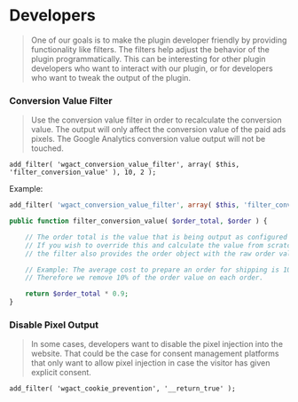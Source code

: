 # Developers

> One of our goals is to make the plugin developer friendly by providing functionality like filters. The filters help adjust the behavior of the plugin programmatically. This can be interesting for other plugin developers who want to interact with our plugin, or for developers who want to tweak the output of the plugin. 

### Conversion Value Filter

> Use the conversion value filter in order to recalculate the conversion value. The output will only affect the conversion value of the paid ads pixels. The Google Analytics conversion value output will not be touched. 

`add_filter( 'wgact_conversion_value_filter', array( $this, 'filter_conversion_value' ), 10, 2 );`


Example:

```php
add_filter( 'wgact_conversion_value_filter', array( $this, 'filter_conversion_value' ), 10, 2 );

public function filter_conversion_value( $order_total, $order ) {

    // The order total is the value that is being output as configured within the plugin
    // If you wish to override this and calculate the value from scratch, 
    // the filter also provides the order object with the raw order values.

    // Example: The average cost to prepare an order for shipping is 10% of the order value.
    // Therefore we remove 10% of the order value on each order.

    return $order_total * 0.9;
}
```


### Disable Pixel Output

> In some cases, developers want to disable the pixel injection into the website. That could be the case for consent management platforms that only want to allow pixel injection in case the visitor has given explicit consent. 

`add_filter( 'wgact_cookie_prevention', '__return_true' );`